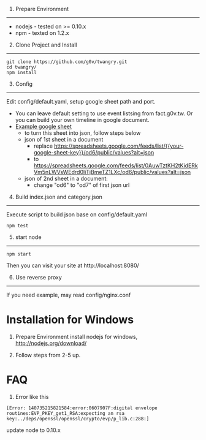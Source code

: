 1. Prepare Environment
-------------------
 - nodejs - tested on >= 0.10.x
 - npm - texted on 1.2.x

2. Clone Project and Install
----------------
```
git clone https://github.com/g0v/twangry.git
cd twangry/
npm install
```
3. Config
---------
Edit config/default.yaml, setup google sheet path and port.
- You can leave default setting to use event listsing from fact.g0v.tw. Or you can build your own timeline in google document.
- [Example google sheet](https://docs.google.com/spreadsheet/pub?key=0AuwTztKH2tKidERkVm5nLWVsWEdrd0liTjBmeTZ1LXc&gid=0)
  - to turn this sheet into json, follow steps below
  - json of 1st sheet in a document
    - replace https://spreadsheets.google.com/feeds/list/{{your-google-sheet-key}}/od6/public/values?alt=json
    - to https://spreadsheets.google.com/feeds/list/0AuwTztKH2tKidERkVm5nLWVsWEdrd0liTjBmeTZ1LXc/od6/public/values?alt=json
  - json of 2nd sheet in a document:
    - change "od6" to "od7" of first json url

4. Build index.json and category.json
-------------------------------------
Execute script to build json base on config/default.yaml
```
npm test
```

5. start node
-------------
```
npm start
```
Then you can visit your site at http://localhost:8080/

6. Use reverse proxy
--------------------
If you need example, may read config/nginx.conf


Installation for Windows
=============

1. Prepare Environment
install nodejs for windows, http://nodejs.org/download/

2. Follow steps from 2-5 up.


FAQ
===
1. Error like this
```
[Error: 140735215821584:error:0607907F:digital envelope routines:EVP_PKEY_get1_RSA:expecting an rsa key:../deps/openssl/openssl/crypto/evp/p_lib.c:288:]
```
update node to 0.10.x

